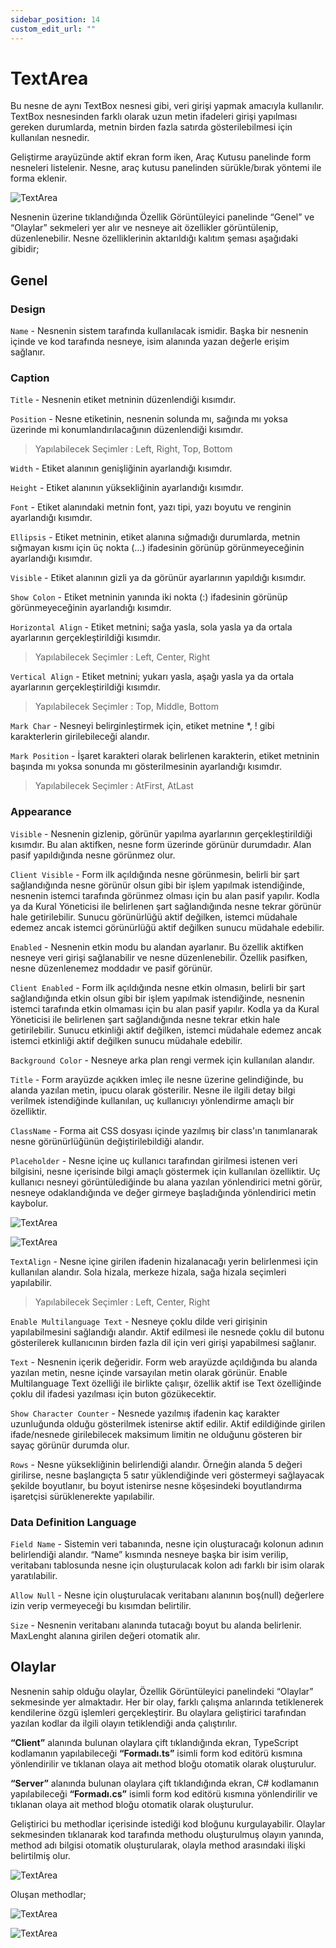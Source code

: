 ```yaml
---
sidebar_position: 14
custom_edit_url: ""
---
```


# TextArea

Bu nesne de aynı TextBox nesnesi gibi, veri girişi yapmak amacıyla kullanılır. TextBox nesnesinden farklı olarak uzun metin ifadeleri girişi yapılması gereken durumlarda, metnin birden fazla satırda gösterilebilmesi için kullanılan nesnedir.

Geliştirme arayüzünde aktif ekran form iken, Araç Kutusu panelinde form nesneleri listelenir. Nesne, araç kutusu panelinden sürükle/bırak yöntemi ile forma eklenir.

![TextArea](https://docsbimser.blob.core.windows.net/imagecontainer/auto-upload595369d7-e282-4552-97e5-6c15a1c97d3b)

Nesnenin üzerine tıklandığında Özellik Görüntüleyici panelinde “Genel” ve “Olaylar” sekmeleri yer alır ve nesneye ait özellikler görüntülenip, düzenlenebilir. Nesne özelliklerinin aktarıldığı kalıtım şeması aşağıdaki gibidir;

## Genel

### Design

`Name` - Nesnenin sistem tarafında kullanılacak ismidir. Başka bir nesnenin içinde ve kod tarafında nesneye, isim alanında yazan değerle erişim sağlanır.

### Caption

`Title` - Nesnenin etiket metninin düzenlendiği kısımdır.

`Position` - Nesne etiketinin, nesnenin solunda mı, sağında mı yoksa üzerinde mi konumlandırılacağının düzenlendiği kısımdır.

>Yapılabilecek Seçimler : Left, Right, Top, Bottom

`Width` - Etiket alanının genişliğinin ayarlandığı kısımdır.

`Height` - Etiket alanının yüksekliğinin ayarlandığı kısımdır.

`Font` - Etiket alanındaki metnin font, yazı tipi, yazı boyutu ve renginin ayarlandığı kısımdır.

`Ellipsis` - Etiket metninin, etiket alanına sığmadığı durumlarda, metnin sığmayan kısmı için üç nokta (…) ifadesinin görünüp görünmeyeceğinin ayarlandığı kısımdır.

`Visible` - Etiket alanının gizli ya da görünür ayarlarının yapıldığı kısımdır.

`Show Colon` - Etiket metninin yanında iki nokta (:) ifadesinin görünüp görünmeyeceğinin ayarlandığı kısımdır.

`Horizontal Align` - Etiket metnini; sağa yasla, sola yasla ya da ortala ayarlarının gerçekleştirildiği kısımdır.

>Yapılabilecek Seçimler : Left, Center, Right

`Vertical Align` - Etiket metnini; yukarı yasla, aşağı yasla ya da ortala ayarlarının gerçekleştirildiği kısımdır.

>Yapılabilecek Seçimler : Top, Middle, Bottom

`Mark Char` - Nesneyi belirginleştirmek için, etiket metnine *, ! gibi karakterlerin girilebileceği alandır.

`Mark Position` - İşaret karakteri olarak belirlenen karakterin, etiket metninin başında mı yoksa sonunda mı gösterilmesinin ayarlandığı kısımdır.

>Yapılabilecek Seçimler : AtFirst, AtLast

### Appearance

`Visible` - Nesnenin gizlenip, görünür yapılma ayarlarının gerçekleştirildiği kısımdır. Bu alan aktifken, nesne form üzerinde görünür durumdadır. Alan pasif yapıldığında nesne görünmez olur.

`Client Visible` - Form ilk açıldığında nesne görünmesin, belirli bir şart sağlandığında nesne görünür olsun gibi bir işlem yapılmak istendiğinde, nesnenin istemci tarafında görünmez olması için bu alan pasif yapılır. Kodla ya da Kural Yöneticisi ile belirlenen şart sağlandığında nesne tekrar görünür hale getirilebilir. Sunucu görünürlüğü aktif değilken, istemci müdahale edemez ancak istemci görünürlüğü aktif değilken sunucu müdahale edebilir.

`Enabled` - Nesnenin etkin modu bu alandan ayarlanır. Bu özellik aktifken nesneye veri girişi sağlanabilir ve nesne düzenlenebilir. Özellik pasifken, nesne düzenlenemez moddadır ve pasif görünür.

`Client Enabled` - Form ilk açıldığında nesne etkin olmasın, belirli bir şart sağlandığında etkin olsun gibi bir işlem yapılmak istendiğinde, nesnenin istemci tarafında etkin olmaması için bu alan pasif yapılır. Kodla ya da Kural Yöneticisi ile belirlenen şart sağlandığında nesne tekrar etkin hale getirilebilir. Sunucu etkinliği aktif değilken, istemci müdahale edemez ancak istemci etkinliği aktif değilken sunucu müdahale edebilir.

`Background Color` - Nesneye arka plan rengi vermek için kullanılan alandır.

`Title` - Form arayüzde açıkken imleç ile nesne üzerine gelindiğinde, bu alanda yazılan metin, ipucu olarak gösterilir. Nesne ile ilgili detay bilgi verilmek istendiğinde kullanılan, uç kullanıcıyı yönlendirme amaçlı bir özelliktir.

`ClassName` - Forma ait CSS dosyası içinde yazılmış bir class'ın tanımlanarak nesne görünürlüğünün değiştirilebildiği alandır.

`Placeholder` - Nesne içine uç kullanıcı tarafından girilmesi istenen veri bilgisini, nesne içerisinde bilgi amaçlı göstermek için kullanılan özelliktir. Uç kullanıcı nesneyi görüntülediğinde bu alana yazılan yönlendirici metni görür, nesneye odaklandığında ve değer girmeye başladığında yönlendirici metin kaybolur.

![TextArea](https://docsbimser.blob.core.windows.net/imagecontainer/auto-upload4b8ae686-3968-4950-8097-6b13039af98b)

![TextArea](https://docsbimser.blob.core.windows.net/imagecontainer/auto-uploadd3d5529f-9395-4616-9612-d6fa9a1fe20e)

`TextAlign` - Nesne içine girilen ifadenin hizalanacağı yerin belirlenmesi için kullanılan alandır. Sola hizala, merkeze hizala, sağa hizala seçimleri yapılabilir.

>Yapılabilecek Seçimler : Left, Center, Right

`Enable Multilanguage Text` - Nesneye çoklu dilde veri girişinin yapılabilmesini sağlandığı alandır. Aktif edilmesi ile nesnede çoklu dil butonu gösterilerek kullanıcının birden fazla dil için veri girişi yapabilmesi sağlanır.

`Text` - Nesnenin içerik değeridir. Form web arayüzde açıldığında bu alanda yazılan metin, nesne içinde varsayılan metin olarak görünür. Enable Multilanguage Text özelliği ile birlikte çalışır, özellik aktif ise Text özelliğinde çoklu dil ifadesi yazılması için buton gözükecektir.

`Show Character Counter` - Nesnede yazılmış ifadenin kaç karakter uzunluğunda olduğu gösterilmek istenirse aktif edilir. Aktif edildiğinde girilen ifade/nesnede girilebilecek maksimum limitin ne olduğunu gösteren bir sayaç görünür durumda olur.

`Rows` - Nesne yüksekliğinin belirlendiği alandır. Örneğin alanda 5 değeri girilirse, nesne başlangıçta 5 satır yüklendiğinde veri göstermeyi sağlayacak şekilde boyutlanır, bu boyut istenirse nesne köşesindeki boyutlandırma işaretçisi sürüklenerekte yapılabilir.

### Data Definition Language

`Field Name` - Sistemin veri tabanında, nesne için oluşturacağı kolonun adının belirlendiği alandır. “Name” kısmında nesneye başka bir isim verilip, veritabanı tablosunda nesne için oluşturulacak kolon adı farklı bir isim olarak yaratılabilir.

`Allow Null` - Nesne için oluşturulacak veritabanı alanının boş(null) değerlere izin verip vermeyeceği bu kısımdan belirtilir.

`Size` - Nesnenin veritabanı alanında tutacağı boyut bu alanda belirlenir. MaxLenght alanına girilen değeri otomatik alır.

## Olaylar

Nesnenin sahip olduğu olaylar, Özellik Görüntüleyici panelindeki “Olaylar” sekmesinde yer almaktadır. Her bir olay, farklı çalışma anlarında tetiklenerek kendilerine özgü işlemleri gerçekleştirir. Bu olaylara geliştirici tarafından yazılan kodlar da ilgili olayın tetiklendiği anda çalıştırılır.

**“Client”** alanında bulunan olaylara çift tıklandığında ekran, TypeScript kodlamanın yapılabileceği **“Formadı.ts”** isimli form kod editörü kısmına yönlendirilir ve tıklanan olaya ait method bloğu otomatik olarak oluşturulur.

**“Server”** alanında bulunan olaylara çift tıklandığında ekran, C# kodlamanın yapılabileceği **“Formadı.cs”** isimli form kod editörü kısmına yönlendirilir ve tıklanan olaya ait method bloğu otomatik olarak oluşturulur.

Geliştirici bu methodlar içerisinde istediği kod bloğunu kurgulayabilir. Olaylar sekmesinden tıklanarak kod tarafında methodu oluşturulmuş olayın yanında, method adı bilgisi otomatik oluşturularak, olayla method arasındaki ilişki belirtilmiş olur.

![TextArea](https://docsbimser.blob.core.windows.net/imagecontainer/auto-upload5f632798-1763-48e0-ba0f-7b30ece4da69)

Oluşan methodlar;

![TextArea](https://docsbimser.blob.core.windows.net/imagecontainer/auto-upload39049fbd-d093-44c3-9714-34df3e1aaeac)

![TextArea](https://docsbimser.blob.core.windows.net/imagecontainer/auto-uploadb62cf6fd-8da5-4587-b2a9-df6be32a10c2)